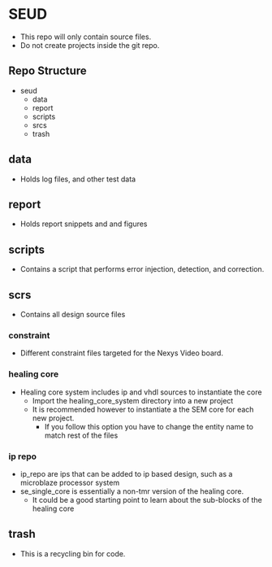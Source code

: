 # SEUD
- This repo will only contain source files. 
- Do not create projects inside the git repo.

## Repo Structure
- seud
    - data
    - report
    - scripts
    - srcs
    - trash
## data
- Holds log files, and other test data

## report
- Holds report snippets and and figures

## scripts
- Contains a script that performs error injection, detection, and correction.

## scrs
- Contains all design source files

### constraint
- Different constraint files targeted for the Nexys Video board.

### healing core
- Healing core system includes ip and vhdl sources to instantiate the core
    - Import the healing\_core\_system directory into a new project
    - It is recommended however to instantiate a the SEM core for each new project.
        - If you follow this option you have to change the entity name to match rest of the files

### ip repo
- ip\_repo are ips that can be added to ip based design, such as a microblaze processor system
- se\_single\_core is essentially a non-tmr version of the healing core. 
    - It could be a good starting point to learn about the sub-blocks of the healing core
    
## trash
- This is a recycling bin for code.
